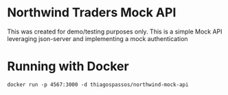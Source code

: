 # Northwind Traders Mock API

This was created for demo/testing purposes only. This is a simple Mock API leveraging json-server and implementing a mock authentication

# Running with Docker

`docker run -p 4567:3000 -d thiagospassos/northwind-mock-api`